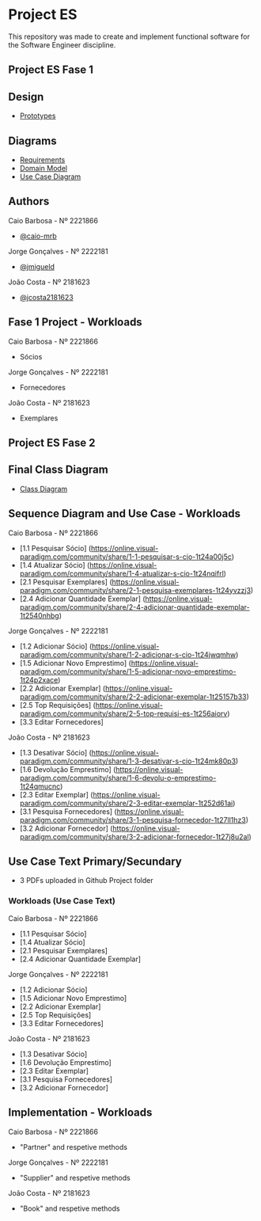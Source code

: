 
# Project ES

This repository was made to create and implement functional software for the Software Engineer discipline.

## Project ES Fase 1
## Design

- [Prototypes](https://www.figma.com/file/TsrRor4JOI7iGXT4iBUimx/prototipes_es?type=design&node-id=0%3A1&mode=design&t=V31ZtehsE9T3mUZI-1)

## Diagrams

- [Requirements](https://online.visual-paradigm.com/share.jsp?id=333332323139352d39)
- [Domain Model](https://online.visual-paradigm.com/share.jsp?id=333332323139352d32)
- [Use Case Diagram](https://online.visual-paradigm.com/share.jsp?id=333332323139352d31)

## Authors
Caio Barbosa - Nº 2221866
- [@caio-mrb](https://www.github.com/caio-mrb)
  
Jorge Gonçalves - Nº 2222181
- [@jmigueld](https://www.github.com/jmigueld)
  
João Costa - Nº 2181623
- [@jcosta2181623](https://www.github.com/jcosta2181623)

## Fase 1 Project - Workloads
Caio Barbosa - Nº 2221866
  - Sócios
    
Jorge Gonçalves - Nº 2222181
  - Fornecedores
    
João Costa - Nº 2181623
  - Exemplares

## Project ES Fase 2
## Final Class Diagram
- [Class Diagram](https://online.visual-paradigm.com/share.jsp?id=333332323139352d3239)
  
## Sequence Diagram and Use Case - Workloads
Caio Barbosa - Nº 2221866
- [1.1 Pesquisar Sócio] (https://online.visual-paradigm.com/community/share/1-1-pesquisar-s-cio-1t24a00j5c)
- [1.4 Atualizar Sócio] (https://online.visual-paradigm.com/community/share/1-4-atualizar-s-cio-1t24nqifrl)
- [2.1 Pesquisar Exemplares] (https://online.visual-paradigm.com/community/share/2-1-pesquisa-exemplares-1t24yvzzj3)
- [2.4 Adicionar Quantidade Exemplar] (https://online.visual-paradigm.com/community/share/2-4-adicionar-quantidade-exemplar-1t2540nhbg)
    
Jorge Gonçalves - Nº 2222181
- [1.2 Adicionar Sócio] (https://online.visual-paradigm.com/community/share/1-2-adicionar-s-cio-1t24jwqmhw)
- [1.5 Adicionar Novo Emprestimo] (https://online.visual-paradigm.com/community/share/1-5-adicionar-novo-emprestimo-1t24p2xace)
- [2.2 Adicionar Exemplar] (https://online.visual-paradigm.com/community/share/2-2-adicionar-exemplar-1t25157b33)
- [2.5 Top Requisições] (https://online.visual-paradigm.com/community/share/2-5-top-requisi-es-1t256aiorv)
- [3.3 Editar Fornecedores]
  
João Costa - Nº 2181623
- [1.3 Desativar Sócio] (https://online.visual-paradigm.com/community/share/1-3-desativar-s-cio-1t24mk80p3)
- [1.6 Devolução Emprestimo] (https://online.visual-paradigm.com/community/share/1-6-devolu-o-emprestimo-1t24qmucnc)
- [2.3 Editar Exemplar] (https://online.visual-paradigm.com/community/share/2-3-editar-exemplar-1t252d61ai)
- [3.1 Pesquisa Fornecedores] (https://online.visual-paradigm.com/community/share/3-1-pesquisa-fornecedor-1t27ll1hz3)
- [3.2 Adicionar Fornecedor] (https://online.visual-paradigm.com/community/share/3-2-adicionar-fornecedor-1t27j8u2al)
  
## Use Case Text Primary/Secundary
- 3 PDFs uploaded in Github Project folder
### Workloads (Use Case Text)
Caio Barbosa - Nº 2221866
- [1.1 Pesquisar Sócio] 
- [1.4 Atualizar Sócio]
- [2.1 Pesquisar Exemplares] 
- [2.4 Adicionar Quantidade Exemplar] 
    
Jorge Gonçalves - Nº 2222181
- [1.2 Adicionar Sócio] 
- [1.5 Adicionar Novo Emprestimo] 
- [2.2 Adicionar Exemplar] 
- [2.5 Top Requisições]
- [3.3 Editar Fornecedores]
  
João Costa - Nº 2181623
- [1.3 Desativar Sócio] 
- [1.6 Devolução Emprestimo]
- [2.3 Editar Exemplar] 
- [3.1 Pesquisa Fornecedores]
- [3.2 Adicionar Fornecedor]
  
## Implementation - Workloads
Caio Barbosa - Nº 2221866
- "Partner" and respetive methods
  
Jorge Gonçalves - Nº 2222181
- "Supplier" and respetive methods
  
João Costa - Nº 2181623
- "Book" and respetive methods
